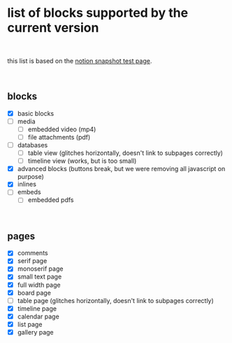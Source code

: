 # list of blocks supported by the current version

<br>

this list is based on the [notion snapshot test page](https://sueszli.notion.site/NotionSnapshot-Test-5ab361d19688436fb22f319e84b53a07).

<br>

## blocks

- [x] basic blocks
- [ ] media
  - [ ] embedded video (mp4)
  - [ ] file attachments (pdf)
- [ ] databases
  - [ ] table view (glitches horizontally, doesn't link to subpages correctly)
  - [ ] timeline view (works, but is too small)
- [x] advanced blocks (buttons break, but we were removing all javascript on purpose)
- [x] inlines
- [ ] embeds
  - [ ] embedded pdfs

<br>

## pages
- [x] comments
- [x] serif page 
- [x] monoserif page 
- [x] small text page
- [x] full width page
- [x] board page
- [ ] table page (glitches horizontally, doesn't link to subpages correctly)
- [x] timeline page
- [x] calendar page
- [x] list page
- [x] gallery page
